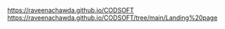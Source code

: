https://raveenachawda.github.io/CODSOFT
https://raveenachawda.github.io/CODSOFT/tree/main/Landing%20page
